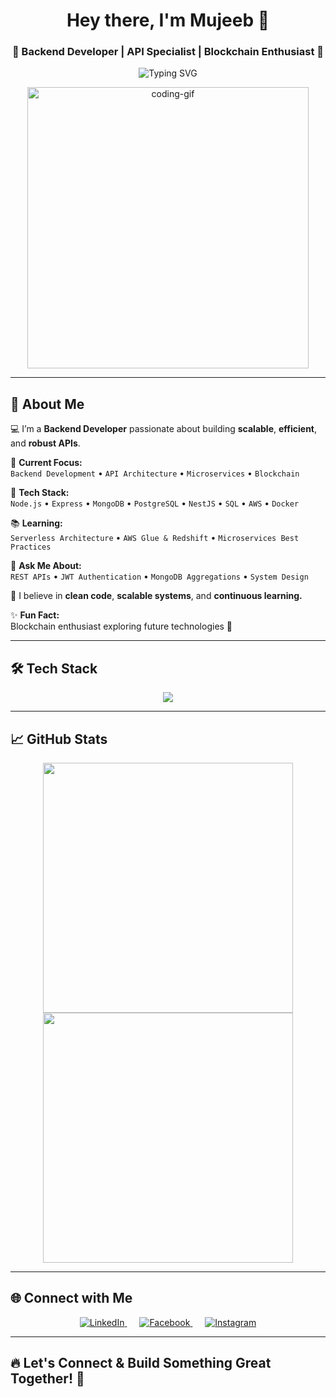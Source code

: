 <h1 align="center">Hey there, I'm Mujeeb 👋</h1>
<h3 align="center">🚀 Backend Developer | API Specialist | Blockchain Enthusiast 🚀</h3>

<p align="center">
  <img src="https://readme-typing-svg.demolab.com?font=Fira+Code&weight=500&size=24&pause=1000&color=00FFFF&center=true&vCenter=true&width=450&lines=Hi+%F0%9F%91%8B%2C+I'm+Mujeeb!;Backend+Developer+from+Pakistan!;Let's+build+something+awesome+🚀" alt="Typing SVG" />
</p>

<p align="center">
  <img src="https://media.giphy.com/media/qgQUggAC3Pfv687qPC/giphy.gif" width="450" alt="coding-gif" />
</p>

---

## 🚀 About Me

💻 I’m a **Backend Developer** passionate about building **scalable**, **efficient**, and **robust APIs**.

🌟 **Current Focus:**  
`Backend Development` • `API Architecture` • `Microservices` • `Blockchain`

🔧 **Tech Stack:**  
`Node.js` • `Express` • `MongoDB` • `PostgreSQL` • `NestJS` • `SQL` • `AWS` • `Docker`

📚 **Learning:**  
`Serverless Architecture` • `AWS Glue & Redshift` • `Microservices Best Practices`

💬 **Ask Me About:**  
`REST APIs` • `JWT Authentication` • `MongoDB Aggregations` • `System Design`

🧠 I believe in **clean code**, **scalable systems**, and **continuous learning.**

✨ **Fun Fact:**  
Blockchain enthusiast exploring future technologies 🚀

---

## 🛠️ Tech Stack

<p align="center">
  <img src="https://skillicons.dev/icons?i=nodejs,express,nestjs,mongodb,postgres,aws,docker,git,javascript" />
</p>

---

## 📈 GitHub Stats

<p align="center">
  <img src="https://github-readme-stats.vercel.app/api?username=mujeeb-blouch&show_icons=true&theme=radical" width="400" />
  <img src="https://github-readme-streak-stats.herokuapp.com/?user=mujeeb-blouch&theme=radical" width="400" />
</p>

---

## 🌐 Connect with Me

<p align="center">
  <a href="https://www.linkedin.com/in/mujeeb-ur-rehman-8717811b7/" target="_blank" style="margin: 0 10px;">
    <img src="https://img.shields.io/badge/LinkedIn-0A66C2?style=for-the-badge&logo=linkedin&logoColor=white" alt="LinkedIn" />
  </a>
  
  <a href="https://www.facebook.com/mujeeb.blouch.007" target="_blank" style="margin: 0 10px;">
    <img src="https://img.shields.io/badge/Facebook-1877F2?style=for-the-badge&logo=facebook&logoColor=white" alt="Facebook" />
  </a>
  
  <a href="https://www.instagram.com/mujeeb__blouch/" target="_blank" style="margin: 0 10px;">
    <img src="https://img.shields.io/badge/Instagram-E4405F?style=for-the-badge&logo=instagram&logoColor=white" alt="Instagram" />
  </a>
</p>

---

## 🔥 Let's Connect & Build Something Great Together! 🚀
